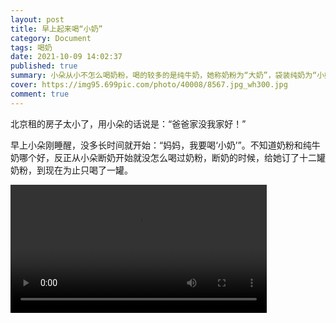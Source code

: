 ```yaml
---
layout: post
title: 早上起来喝“小奶”
category: Document
tags: 喝奶
date: 2021-10-09 14:02:37
published: true
summary: 小朵从小不怎么喝奶粉，喝的较多的是纯牛奶，她称奶粉为“大奶”，袋装纯奶为“小奶”
cover: https://img95.699pic.com/photo/40008/8567.jpg_wh300.jpg
comment: true
---
```


北京租的房子太小了，用小朵的话说是：“爸爸家没我家好！”

早上小朵刚睡醒，没多长时间就开始：“妈妈，我要喝‘小奶’”。不知道奶粉和纯牛奶哪个好，反正从小朵断奶开始就没怎么喝过奶粉，断奶的时候，给她订了十二罐奶粉，到现在为止只喝了一罐。

<video autoplay="" controls="" width="410px" src="http://v.xiaohongshu.com/3c3e0f1a4640a17566abb74a83ba353f9efc088e_r_ln?sign=07599c29baa0a5bc076f450b45dd0e0d&t=6218fd00"></video>

